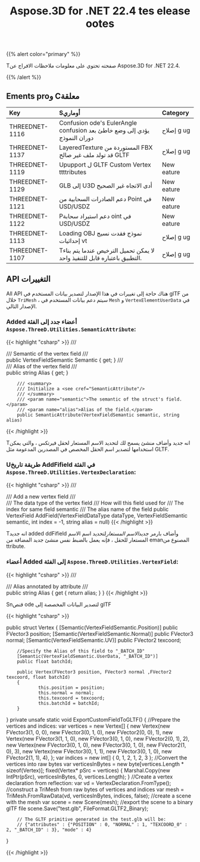 ﻿---
title: Aspose.3D for .NET 22.4 tes elease ootes
type: docs
weight: 9
url: /ar/net/aspose-3d-for-net-22-4-release-notes/
description: Tانه الافراج عن الملاحظات من Aspose.3D for .NET 22.4.
---
{{% alert color="primary" %}}

Tصفحته تحتوي على معلومات ملاحظات الافراج عن Aspose.3D for .NET 22.4.

{{% /alert %}}
## **Ements proو Cمعلقة**

|**Key**|**Sأوماري**|**Category**|
|:- |:- |:- |
|THREEDNET-1116 |Confusion ode's EulerAngle confusion يؤدي إلى وضع خاطئ بعد دوران النموذج|إصلاح g ug|
|THREEDNET-1137 |LayeredTexture المستوردة من FBX قد تولد ملف غير صالح GLTF|إصلاح g ug|
|THREEDNET-1119 |Upupport ل GLTF Custom Vertex ttttributes|New eature|
|THREEDNET-1129 |GLB إلى U3D أدى الاتجاه غير الصحيح|New eature|
|THREEDNET-1121 |دعم الصادرات السحابية من Point في USD/USDZ|New eature|
|THREEDNET-1122 |Pدعم استيراد سحابة oint في USD/USDZ|New eature|
|THREEDNET-1113 |Loading OBJ نموذج فقدت نسيج إحداثيات vt|إصلاح g ug|
|THREEDNET-1107 |Tلا يمكن تحميل الترخيص عندما يتم بناء التطبيق باعتباره قابل للتنفيذ واحد.|إصلاح g ug|


## API التغييرات ##


All API هناك حاجة إلى تغييرات في هذا الإصدار لتصدير بيانات المستخدم في glTF من خلال `TriMesh` ، سيتم دعم بيانات المستخدم في `Mesh` و `VertexElementUserData` في الإصدار التالي.


### Added أعضاء جدد إلى الفئة `Aspose.ThreeD.Utilities.SemanticAttribute`:

{{< highlight "csharp" >}}
        /// <summary>
        /// Semantic of the vertex field
        /// </summary>
        public VertexFieldSemantic Semantic { get; }
        /// <summary>
        /// Alias of the vertex field
        /// </summary>
        public string Alias { get; }

        /// <summary>
        /// Initialize a <see cref="SemanticAttribute"/>
        /// </summary>
        /// <param name="semantic">The semantic of the struct's field.</param>
        /// <param name="alias">Alias of the field.</param>
        public SemanticAttribute(VertexFieldSemantic semantic, string alias)
{{< /highlight >}}

Tانه جديد وأضاف منشئ يسمح لك لتحديد الاسم المستعار لحقل فيرتكس ، والتي يمكن استخدامها لتصدير اسم الحقل المخصص في المصدرين المدعومة مثل GLTF.


### Uطريقة تاريخ AddFifield في الفئة `Aspose.ThreeD.Utilities.VertexDeclaration`:

{{< highlight "csharp" >}}
        /// <summary>
        /// Add a new vertex field
        /// </summary>
        /// <param name="dataType">The data type of the vertex field</param>
        /// <param name="semantic">How will this field used for</param>
        /// <param name="index">The index for same field semantic</param>
        /// <param name="alias">The alias name of the field</param>
        public VertexField AddField(VertexFieldDataType dataType, VertexFieldSemantic semantic, int index = -1, string alias = null)
{{< /highlight >}}

Tانه جديد added ddFifield وأضاف بارمر جديد*الاسم المستعار*لتحديد اسم الاسم المستعار للحقل ، فإنه يعمل بالضبط نفس منشئ جديد المضافة من emanالمصنوع من ttribute.


### أعضاء Added إلى الفئة `Aspose.ThreeD.Utilities.VertexField`:

{{< highlight "csharp" >}}
        /// <summary>
        /// Alias annotated by attribute <see cref="SemanticAttribute"/>
        /// </summary>
        public string Alias { get { return alias; } }
{{< /highlight >}}




Snقنص ode لتصدير البيانات المخصصة إلى glTF

{{< highlight "csharp" >}}

public struct Vertex
{
        [Semantic(VertexFieldSemantic.Position)]
        public FVector3 position;
        [Semantic(VertexFieldSemantic.Normal)]
        public FVector3 normal;
        [Semantic(VertexFieldSemantic.UV)]
        public FVector2 texcoord;

        //Specify the Alias of this field to "_BATCH_ID"
        [Semantic(VertexFieldSemantic.UserData, "_BATCH_ID")]
        public float batchId;

        public Vertex(FVector3 position, FVector3 normal ,FVector2 texcoord, float batchId)
        {
                this.position = position;
                this.normal = normal;
                this.texcoord = texcoord;
                this.batchId = batchId;
        }
}
private unsafe static void ExportCustomFieldToGLTF()
{
        //Prepare the vertices and indices:
        var vertices = new Vertex[]
        {
                new Vertex(new FVector3(1, 0, 0), new FVector3(0, 1, 0), new FVector2(0, 0), 1),
                new Vertex(new FVector3(1, 1, 0), new FVector3(0, 1, 0), new FVector2(0, 1), 2),
                new Vertex(new FVector3(0, 1, 0), new FVector3(0, 1, 0), new FVector2(1, 0), 3),
                new Vertex(new FVector3(0, 1, 1), new FVector3(0, 1, 0), new FVector2(1, 1), 4),
        };
        var indices = new int[]
        {
                0, 1, 2,
                1, 2, 3
        };
        //Convert the vertices into raw bytes
        var verticesInBytes = new byte[vertices.Length * sizeof(Vertex)];
        fixed(Vertex* pSrc = vertices)
        {
                Marshal.Copy(new IntPtr(pSrc), verticesInBytes, 0, vertices.Length);
        }
        //Create a vertex declaration from reflection:
        var vd = VertexDeclaration.FromType<Vertex>();
        //construct a TriMesh from raw bytes of vertices and indices
        var mesh = TriMesh.FromRawData(vd, verticesInBytes, indices, false);
        //create a scene with the mesh
        var scene = new Scene(mesh);
        //export the scene to a binary glTF file
        scene.Save("test.glb", FileFormat.GLTF2_Binary);

        // The GLTF primitive generated in the test.glb will be:
        // {"attributes" : {"POSITION" : 0, "NORMAL" : 1, "TEXCOORD_0" : 2, "_BATCH_ID" : 3}, "mode" : 4}
}



{{< /highlight >}}

